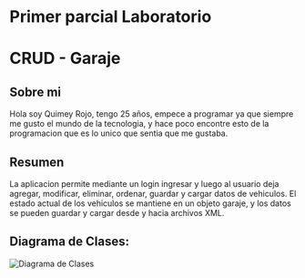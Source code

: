 # Primer parcial Laboratorio 
# CRUD - Garaje

## Sobre mi 
  Hola soy Quimey Rojo, tengo 25 años, empece a programar ya que siempre me gusto el mundo de la tecnologia, y hace poco encontre esto de la 
  programacion que es lo unico que sentia que me gustaba.


## Resumen
La aplicacion permite mediante un login ingresar y luego al usuario deja agregar, modificar, eliminar, ordenar, guardar y cargar datos de vehiculos. El estado actual de los vehiculos se mantiene en un objeto garaje, y los datos se pueden guardar y cargar desde y hacia archivos XML.


## Diagrama de Clases:

![Diagrama de Clases](https://github.com/wytsrttoml/Rojo.Quimey.Rec.PP/assets/139185023/d4c4b1ee-16ed-46ae-a9e4-8dba70083b61)
